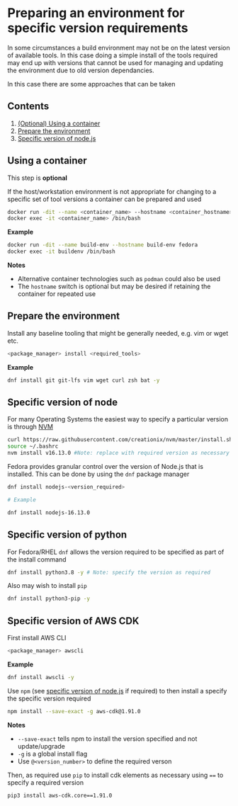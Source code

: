 ---
---
# Preparing an environment for specific version requirements

In some circumstances a build environment may not be on the latest version of available tools.  In this case doing a simple install of the tools required may end up with versions that cannot be used for managing and updating the environment due to old version dependancies.

In this case there are some approaches that can be taken

## Contents

1. [(Optional) Using a container](#using-a-container)
1. [Prepare the environment](#prepare-the-environment)
1. [Specific version of node.js](#specific-version-of-node)

## Using a container

This step is **optional**

If the host/workstation environment is not appropriate for changing to a specific set of tool versions a container can be prepared and used

```bash
docker run -dit --name <container_name> --hostname <container_hostname> <image>
docker exec -it <container_name> /bin/bash
```

**Example**

```bash
docker run -dit --name build-env --hostname build-env fedora
docker exec -it buildenv /bin/bash
```

**Notes**

- Alternative container technologies such as `podman` could also be used
- The `hostname` switch is optional but may be desired if retaining the container for repeated use

## Prepare the environment

Install any baseline tooling that might be generally needed, e.g. vim or wget etc.

```bash
<package_manager> install <required_tools>
```

**Example**

```bash
dnf install git git-lfs vim wget curl zsh bat -y
```

## Specific version of node

For many Operating Systems the easiest way to specify a particular version is through [NVM](https://github.com/nvm-sh/nvm)

```bash
curl https://raw.githubusercontent.com/creationix/nvm/master/install.sh | bash 
source ~/.bashrc
nvm install v16.13.0 #Note: replace with required version as necessary
```

Fedora provides granular control over the version of Node.js that is installed.  This can be done by using the `dnf` package manager

```bash
dnf install nodejs-<version_required>

# Example

dnf install nodejs-16.13.0
```

## Specific version of python

For Fedora/RHEL `dnf` allows the version required to be specified as part of the install command

```bash
dnf install python3.8 -y # Note: specify the version as required
```

Also may wish to install `pip`

```bash
dnf install python3-pip -y
```

## Specific version of AWS CDK

First install AWS CLI

```bash
<package_manager> awscli
```

**Example**

```bash
dnf install awscli -y
```

Use `npm` (see [specific version of node.js](#specific-version-of-node) if required) to then install a specify the specific version required

```bash
npm install --save-exact -g aws-cdk@1.91.0
```

**Notes**

- `--save-exact` tells npm to install the version specified and not update/upgrade
- `-g` is a global install flag
- Use `@<version_number>` to define the required verson

Then, as required use `pip` to install cdk elements as necessary using `==` to specify a required version

```bash
pip3 install aws-cdk.core==1.91.0
```
